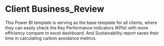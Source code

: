 # Client Business_Review
This Power BI template is serving as the base template for all clients, where they can easily check the Key Performance indicators (KPIs) with more efficiency compare to excel dashboard.
And Sustainability report saves their time in calculating carbon avoidance metrics.
